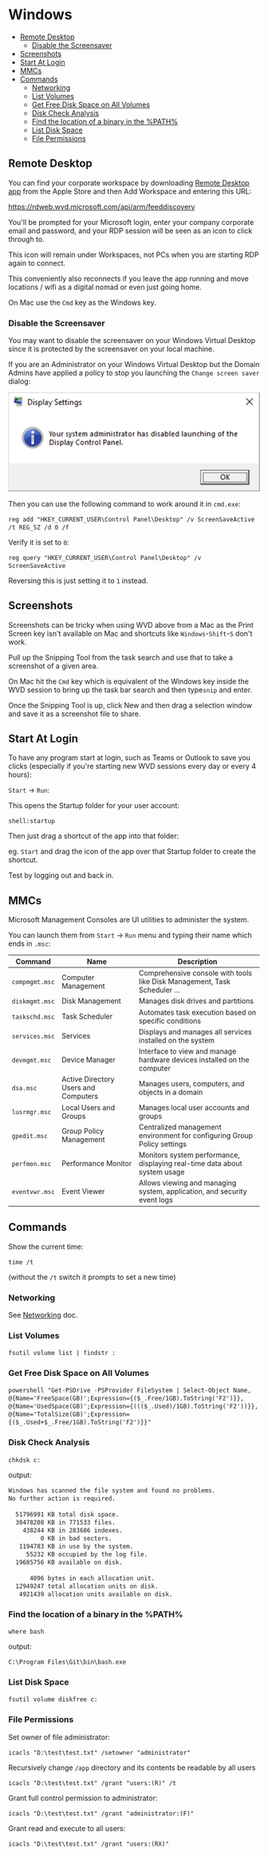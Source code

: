 # Windows

<!-- INDEX_START -->

- [Remote Desktop](#remote-desktop)
  - [Disable the Screensaver](#disable-the-screensaver)
- [Screenshots](#screenshots)
- [Start At Login](#start-at-login)
- [MMCs](#mmcs)
- [Commands](#commands)
  - [Networking](#networking)
  - [List Volumes](#list-volumes)
  - [Get Free Disk Space on All Volumes](#get-free-disk-space-on-all-volumes)
  - [Disk Check Analysis](#disk-check-analysis)
  - [Find the location of a binary in the %PATH%](#find-the-location-of-a-binary-in-the-path)
  - [List Disk Space](#list-disk-space)
  - [File Permissions](#file-permissions)

<!-- INDEX_END -->

## Remote Desktop

You can find your corporate workspace by downloading
[Remote Desktop app](https://apps.apple.com/us/app/microsoft-remote-desktop/id1295203466)
from the Apple Store and then Add Workspace and entering this URL:

<https://rdweb.wvd.microsoft.com/api/arm/feeddiscovery>

You'll be prompted for your Microsoft login, enter your company corporate email and password, and your RDP session will
be seen as an icon to click through to.

This icon will remain under Workspaces, not PCs when you are starting RDP again to connect.

This conveniently also reconnects if you leave the app running and move locations / wifi as a digital nomad or even just
going home.

On Mac use the `Cmd` key as the Windows key.

### Disable the Screensaver

You may want to disable the screensaver on your Windows Virtual Desktop since it is protected by the screensaver on
your local machine.

If you are an Administrator on your Windows Virtual Desktop but the Domain Admins have applied a policy
to stop you launching the `Change screen saver` dialog:

![Windows display control panel disabled](images/windows_display_control_panel_disabled.png)

Then you can use the following command to work around it in `cmd.exe`:

```commandline
reg add "HKEY_CURRENT_USER\Control Panel\Desktop" /v ScreenSaveActive /t REG_SZ /d 0 /f
```

Verify it is set to `0`:

```commandline
reg query "HKEY_CURRENT_USER\Control Panel\Desktop" /v ScreenSaveActive
```

Reversing this is just setting it to `1` instead.

## Screenshots

Screenshots can be tricky when using WVD above from a Mac
as the Print Screen key isn't available on Mac and shortcuts like `Windows`-`Shift`-`S`
don't work.

Pull up the Snipping Tool from the task search and use that to take a screenshot of a given area.

On Mac hit the `Cmd` key which is equivalent of the Windows key inside the WVD session to bring up the task bar search
and then type`snip` and enter.

Once the Snipping Tool is up, click New and then drag a selection window and save it as a screenshot file to share.

## Start At Login

To have any program start at login, such as Teams or Outlook to save you clicks
(especially if you're starting new WVD sessions every day or every 4 hours):

`Start` -> `Run`:

This opens the Startup folder for your user account:

```commandline
shell:startup
```

Then just drag a shortcut of the app into that folder:

eg. `Start` and drag the icon of the app over that Startup folder to create the shortcut.

Test by logging out and back in.

## MMCs

Microsoft Management Consoles are UI utilities to administer the system.

You can launch them from `Start` -> `Run` menu and typing their name which ends in `.msc`:

| Command          | Name                                 | Description                                                                  |
|------------------|--------------------------------------|------------------------------------------------------------------------------|
| `compmgmt.msc`   | Computer Management                  | Comprehensive console with tools like Disk Management, Task Scheduler ...    |
| `diskmgmt.msc`   | Disk Management                      | Manages disk drives and partitions                                           |
| `taskschd.msc`   | Task Scheduler                       | Automates task execution based on specific conditions                        |
| `services.msc`   | Services                             | Displays and manages all services installed on the system                    |
| `devmgmt.msc`    | Device Manager                       | Interface to view and manage hardware devices installed on the computer      |
| `dsa.msc`        | Active Directory Users and Computers | Manages users, computers, and objects in a domain                            |
| `lusrmgr.msc`    | Local Users and Groups               | Manages local user accounts and groups                                       |
| `gpedit.msc`     | Group Policy Management              | Centralized management environment for configuring Group Policy settings     |
| `perfmon.msc`    | Performance Monitor                  | Monitors system performance, displaying real-time data about system usage    |
| `eventvwr.msc`   | Event Viewer                         | Allows viewing and managing system, application, and security event logs     |

## Commands

Show the current time:

```commandline
time /t
```

(without the `/t` switch it prompts to set a new time)

### Networking

See [Networking](networking.md) doc.

### List Volumes

```commandline
fsutil volume list | findstr :
```

### Get Free Disk Space on All Volumes

```commandline
powershell "Get-PSDrive -PSProvider FileSystem | Select-Object Name, @{Name='FreeSpace(GB)';Expression={($_.Free/1GB).ToString('F2')}}, @{Name='UsedSpace(GB)';Expression={((($_.Used)/1GB).ToString('F2'))}}, @{Name='TotalSize(GB)';Expression={($_.Used+$_.Free/1GB).ToString('F2')}}"
```

### Disk Check Analysis

```commandline
chkdsk c:
```

output:

```text
Windows has scanned the file system and found no problems.
No further action is required.

  51796991 KB total disk space.
  30478208 KB in 771533 files.
    438244 KB in 283686 indexes.
         0 KB in bad sectors.
   1194783 KB in use by the system.
     55232 KB occupied by the log file.
  19685756 KB available on disk.

      4096 bytes in each allocation unit.
  12949247 total allocation units on disk.
   4921439 allocation units available on disk.
```

### Find the location of a binary in the %PATH%

```commandline
where bash
```

output:

```commandline
C:\Program Files\Git\bin\bash.exe
```

### List Disk Space

```commandline
fsutil volume diskfree c:
```

### File Permissions

Set owner of file administrator:

```commandline
icacls "D:\test\test.txt" /setowner "administrator"
```

Recursively change `/app` directory and its contents be readable by all users

```commandline
icacls "D:\test\test.txt" /grant "users:(R)" /t
```

Grant full control permission to administrator:

```commandline
icacls "D:\test\test.txt" /grant "administrator:(F)"
```

Grant read and execute to all users:

```commandline
icacls "D:\test\test.txt" /grant "users:(RX)"
```
